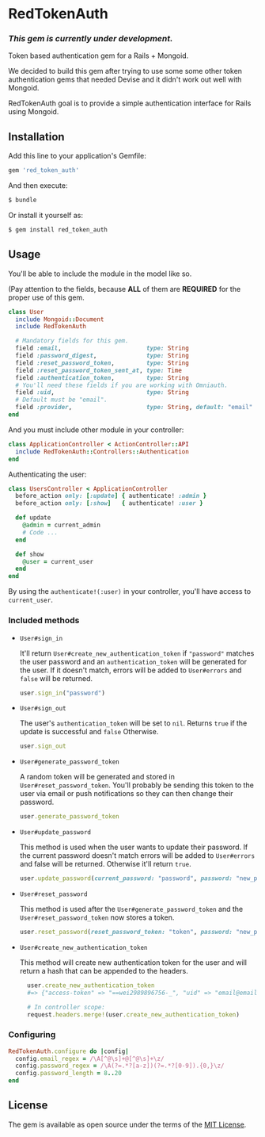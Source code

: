 # RedTokenAuth

### _This gem is currently under development._

Token based authentication gem for a Rails + Mongoid.

We decided to build this gem after trying to use some some other token authentication gems that needed Devise and it didn't work out well with Mongoid.

RedTokenAuth goal is to provide a simple authentication interface for Rails using Mongoid.




## Installation
Add this line to your application's Gemfile:

```ruby
gem 'red_token_auth'
```

And then execute:
```bash
$ bundle
```

Or install it yourself as:
```bash
$ gem install red_token_auth

```
## Usage
You'll be able to include the module in the model like so.

(Pay attention to the fields, because **ALL** of them are **REQUIRED** for the proper use of this gem.
```ruby
class User
  include Mongoid::Document
  include RedTokenAuth

  # Mandatory fields for this gem.
  field :email,                        type: String
  field :password_digest,              type: String
  field :reset_password_token,         type: String
  field :reset_password_token_sent_at, type: Time
  field :authentication_token,         type: String
  # You'll need these fields if you are working with Omniauth.
  field :uid,                          type: String
  # Default must be "email".
  field :provider,                     type: String, default: "email"
end
```

And you must include other module in your controller:
```ruby
class ApplicationController < ActionController::API
  include RedTokenAuth::Controllers::Authentication
end
```

Authenticating the user:
```ruby
class UsersController < ApplicationController
  before_action only: [:update] { authenticate! :admin }
  before_action only: [:show]   { authenticate! :user }

  def update
    @admin = current_admin
    # Code ...
  end

  def show
    @user = current_user
  end
end
```
By using the `authenticate!(:user)` in your controller, you'll have access to `current_user`.

### Included methods
* `User#sign_in`

  It'll return `User#create_new_authentication_token` if `"password"` matches the user password and an `authentication_token` will be generated for the user. If it doesn't match, errors will be added to `User#errors` and `false` will be returned.

  ```ruby
  user.sign_in("password")
  ```

* `User#sign_out`

  The user's `authentication_token` will be set to `nil`. Returns `true` if the update is successful and `false` Otherwise.

  ```ruby
  user.sign_out
  ```

* `User#generate_password_token`

  A random token will be generated and stored in `User#reset_password_token`. You'll probably be sending this token to the user via email or push notifications so they can then change their password.

  ```ruby
  user.generate_password_token
  ```

* `User#update_password`

  This method is used when the user wants to update their password. If the current password doesn't match errors will be added to `User#errors` and false will be returned. Otherwise it'll return `true`.
  ```ruby
  user.update_password(current_password: "password", password: "new_password", password_confirmation: "new_password")
  ```

* `User#reset_password`

  This method is used after the `User#generate_password_token` and the `User#reset_password_token` now stores a token.
  ```ruby
  user.reset_password(reset_password_token: "token", password: "new_password", password_confirmation: "new_password")
  ```

* `User#create_new_authentication_token`

  This method will create new authentication token for the user and will return a hash that can be appended to the headers.
  ```ruby
    user.create_new_authentication_token
    #=> {"access-token" => "==wei2989896756-_", "uid" => "email@email.com", "token-type" => "Bearer"}

    # In controller scope:
    request.headers.merge!(user.create_new_authentication_token)
  ```

### Configuring
```ruby
RedTokenAuth.configure do |config|
  config.email_regex = /\A[^@\s]+@[^@\s]+\z/
  config.password_regex = /\A(?=.*?[a-z])(?=.*?[0-9]).{0,}\z/
  config.password_length = 8..20
end
```

## License
The gem is available as open source under the terms of the [MIT License](http://opensource.org/licenses/MIT).

